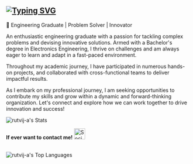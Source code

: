 <a href="https://git.io/typing-svg"><img src="https://readme-typing-svg.demolab.com?font=Fira+Code&pause=1000&color=2F9CFF&center=true&vCenter=true&random=true&width=435&lines=Hello+I'm+Rutvij+A!;Welcome+to+my+profile!" alt="Typing SVG" /></a>
---------------------------------------------------------------------------------------------------------------------------------------------------------------------------------------------------------------------------------------------------------------------------------

🔧 Engineering Graduate | Problem Solver | Innovator

An enthusiastic engineering graduate with a passion for tackling complex problems and devising innovative solutions. Armed with a Bachelor's degree in Electronics Engineering, I thrive on challenges and am always eager to learn and adapt in a fast-paced environment.

Throughout my academic journey, I have participated in numerous hands-on projects, and collaborated with cross-functional teams to deliver impactful results.

As I embark on my professional journey, I am seeking opportunities to contribute my skills and grow within a dynamic and forward-thinking organization. Let's connect and explore how we can work together to drive innovation and success!

![rutvij-a's Stats](https://github-readme-stats.vercel.app/api?username=rutvij-a&theme=vue-dark&show_icons=true&hide_border=true&count_private=false)<br>

**If ever want to contact me!**
    [<img src="https://www.google.com/imgres?q=instagram%20colored%20logo%20without%20background&imgurl=https%3A%2F%2Ftoppng.com%2Fuploads%2Fpreview%2Flogo-instagram-116587966427mvdfvahmo.png&imgrefurl=https%3A%2F%2Ftoppng.com%2Ffree-image%2Flogo-instagram-PNG-free-PNG-Images_475592&docid=Y8rO16GnNic7nM&tbnid=YzqZsw1iUO-mBM&w=840&h=859&hcb=2" alt="Social Media Logo" width="30" height="30">](https://www.instagram.com/rutvij_a/)

<br>![rutvij-a's Top Languages](https://github-readme-stats.vercel.app/api/top-langs/?username=rutvij-a&theme=vue-dark&show_icons=true&hide_border=true&layout=compact)
